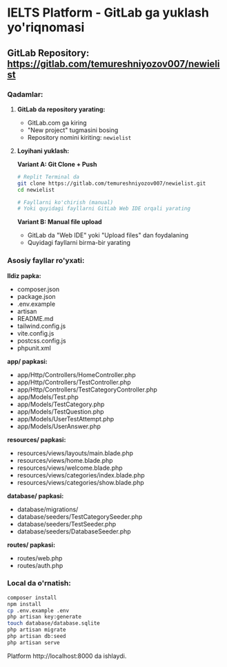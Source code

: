 # IELTS Platform - GitLab ga yuklash yo'riqnomasi

## GitLab Repository: https://gitlab.com/temureshniyozov007/newielist

### Qadamlar:

1. **GitLab da repository yarating:**
   - GitLab.com ga kiring
   - "New project" tugmasini bosing
   - Repository nomini kiriting: `newielist`

2. **Loyihani yuklash:**
   
   **Variant A: Git Clone + Push**
   ```bash
   # Replit Terminal da
   git clone https://gitlab.com/temureshniyozov007/newielist.git
   cd newielist
   
   # Fayllarni ko'chirish (manual)
   # Yoki quyidagi fayllarni GitLab Web IDE orqali yarating
   ```

   **Variant B: Manual file upload**
   - GitLab da "Web IDE" yoki "Upload files" dan foydalaning
   - Quyidagi fayllarni birma-bir yarating

### Asosiy fayllar ro'yxati:

**Ildiz papka:**
- composer.json
- package.json  
- .env.example
- artisan
- README.md
- tailwind.config.js
- vite.config.js
- postcss.config.js
- phpunit.xml

**app/ papkasi:**
- app/Http/Controllers/HomeController.php
- app/Http/Controllers/TestController.php
- app/Http/Controllers/TestCategoryController.php
- app/Models/Test.php
- app/Models/TestCategory.php
- app/Models/TestQuestion.php
- app/Models/UserTestAttempt.php
- app/Models/UserAnswer.php

**resources/ papkasi:**
- resources/views/layouts/main.blade.php
- resources/views/home.blade.php
- resources/views/welcome.blade.php
- resources/views/categories/index.blade.php
- resources/views/categories/show.blade.php

**database/ papkasi:**
- database/migrations/
- database/seeders/TestCategorySeeder.php
- database/seeders/TestSeeder.php
- database/seeders/DatabaseSeeder.php

**routes/ papkasi:**
- routes/web.php
- routes/auth.php

### Local da o'rnatish:

```bash
composer install
npm install
cp .env.example .env
php artisan key:generate
touch database/database.sqlite
php artisan migrate
php artisan db:seed
php artisan serve
```

Platform http://localhost:8000 da ishlaydi.